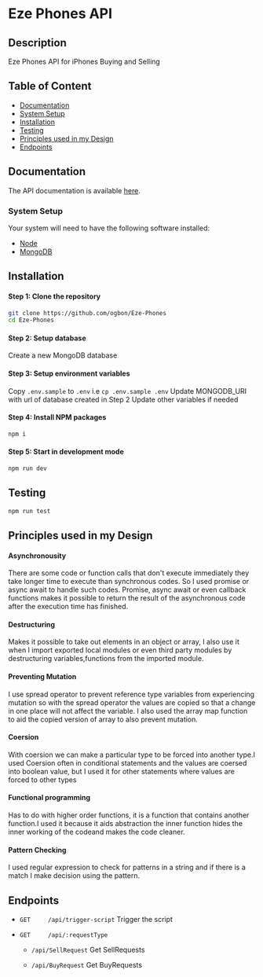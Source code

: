 # Eze Phones API

## Description
Eze Phones API for iPhones Buying and Selling

## Table of Content

- [Documentation](#documentation)
- [System Setup](#system-setup)
- [Installation](#installation)
- [Testing](#testing)
- [Principles used in my Design](#principles-used-in-my-design)
- [Endpoints](#endpoints)

## Documentation
The API documentation is available [here](https://eze-phones.herokuapp.com/api/docs/).

### System Setup
Your system will need to have the following software installed:

  * [Node](https://nodejs.org/en/download/)
  * [MongoDB](https://www.mongodb.com/)

## Installation
#### Step 1: Clone the repository

```bash
git clone https://github.com/ogbon/Eze-Phones
cd Eze-Phones
```

#### Step 2: Setup database
Create a new MongoDB database

#### Step 3: Setup environment variables
Copy `.env.sample` to `.env` i.e `cp .env.sample .env`
Update MONGODB_URI with url of database created in Step 2
Update other variables if needed

#### Step 4: Install NPM packages
```bash
npm i
```
#### Step 5: Start in development mode
```bash
npm run dev
```

## Testing
```bash
npm run test
```

## Principles used in my Design
#### Asynchronousity
There are some code or function calls that don't execute immediately they take
longer time to execute than synchronous codes. So I used promise or async await
to handle such codes. Promise, async await or even callback functions makes it
possible to return the result of the asynchronous code after the execution time has finished.

#### Destructuring
Makes it possible to take out elements in an object or array, I also use it when I import exported local
modules or even third party modules by destructuring variables,functions from the imported module.

#### Preventing Mutation
I use spread operator to prevent reference type variables from experiencing
mutation so with the spread operator the values are copied so that a change in one
place will not affect the variable. I also used the array map function to aid the
copied version of array to also prevent mutation.

#### Coersion
With coersion we can make a particular type to be forced into another
type.I used Coersion often in conditional statements and the values are coersed
into boolean value, but I used it for other statements where values are forced
to other types

#### Functional programming
Has to do with higher order functions, it is a function that contains another function.I used it because
it aids abstraction the inner function hides the inner working of the codeand makes the code cleaner.

#### Pattern Checking
I used regular expression to check for patterns in a string and if there is
a match I make decision using the pattern.


## Endpoints
* `GET     /api/trigger-script`  Trigger the script

* `GET     /api/:requestType`
           
  * `/api/SellRequest`   Get SellRequests
  
  * `/api/BuyRequest`   Get BuyRequests
